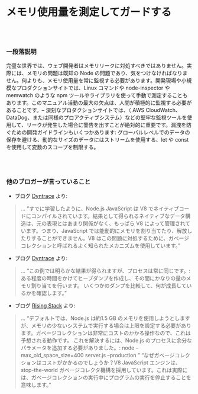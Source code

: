 # メモリ使用量を測定してガードする

<br/><br/>

### 一段落説明

完璧な世界では、ウェブ開発者はメモリリークに対処すべきではありません。実際には、メモリの問題は既知の Node の問題であり、気をつけなければなりません。何よりも、メモリ使用量を常に監視する必要があります。開発現場や小規模なプロダクションサイトでは、Linux コマンドや node-inspector や memwatch のような npm ツールやライブラリを使って手動で測定することもあります。このマニュアル活動の最大の欠点は、人間が積極的に監視する必要があることです。– 深刻なプロダクションサイトでは、（ AWS CloudWatch、DataDog、または同様のプロアクティブシステム）などの堅牢な監視ツールを使用して、リークが発生した場合に警告を出すことが絶対的に重要です。漏洩を防ぐための開発ガイドラインもいくつかあります: グローバルレベルでのデータの保存を避ける、動的なサイズのデータにはストリームを使用する、let や const を使用して変数のスコープを制限する。

<br/><br/>

### 他のブロガーが言っていること

* ブログ [Dyntrace](https://www.dynatrace.com/news/blog/understanding-garbage-collection-and-hunting-memory-leaks-in-node-js/) より:
> ... ”すでに学習したように、Node.js JavaScript は V8 でネイティブコードにコンパイルされています。結果として得られるネイティブなデータ構造は、元の表現とはあまり関係がなく、もっぱら V8 によって管理されています。つまり、JavaScript では能動的にメモリを割り当てたり、解放したりすることができません。V8 はこの問題に対処するために、ガベージコレクションと呼ばれるよく知られたメカニズムを使用しています。”

* ブログ [Dyntrace](http://blog.argteam.com/coding/hardening-node-js-for-production-part-2-using-nginx-to-avoid-node-js-load) より:
> ... “この例では明らかな結果が得られますが、プロセスは常に同じです。:
ある程度の時間をかけてヒープダンプを作成し、その間にかなりの量のメモリ割り当てを行います。
いくつかのダンプを比較して、何が成長しているかを確認します。”

* ブログ [Rising Stack](https://blog.risingstack.com/finding-a-memory-leak-in-node-js/) より:
> ... “デフォルトでは、Node.js は約1.5 GB のメモリを使用しようとしますが、メモリの少ないシステムで実行する場合は上限を設定する必要があります。ガベージコレクションは非常にコストのかかる操作なので、これは予想される動作です。
これを解決するには、Node.js のプロセスに余分なパラメータを追加する必要がありました。:
node –max_old_space_size=400 server.js –production ”
“なぜガベージコレクションはコストがかかるのでしょうか？V8 JavaScript エンジンは、stop-the-world ガベージコレクタ機構を採用しています。これは実際には、ガベージコレクションの実行中にプログラムの実行を停止することを意味します。”
